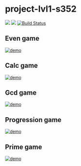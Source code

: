 # project-lvl1-s352
<a href="https://codeclimate.com/github/raylyanway/project-lvl1-s352/maintainability"><img src="https://api.codeclimate.com/v1/badges/7d760bdac1346dc3ca33/maintainability" /></a>
<a href="https://codeclimate.com/github/raylyanway/project-lvl1-s352/test_coverage"><img src="https://api.codeclimate.com/v1/badges/7d760bdac1346dc3ca33/test_coverage" /></a>
[![Build Status](https://travis-ci.org/raylyanway/project-lvl1-s352.svg?branch=master)](https://travis-ci.org/raylyanway/project-lvl1-s352)

## Even game
[![demo](https://asciinema.org/a/113463.png)](https://asciinema.org/a/fM6EfHwlg9phaqzjHORKb5KEn?autoplay=1)

## Calc game
[![demo](https://asciinema.org/a/113463.png)](https://asciinema.org/a/50CEYI7nRAYRVN3C0gxPqaMoO?autoplay=1)

## Gcd game
[![demo](https://asciinema.org/a/113463.png)](https://asciinema.org/a/D9O42PwOqfZnvKLaarN7MzYGl?autoplay=1)

## Progression game
[![demo](https://asciinema.org/a/113463.png)](https://asciinema.org/a/f6H6FfXuzQKvwxGR9nPBV5CKF?autoplay=1)

## Prime game
[![demo](https://asciinema.org/a/113463.png)](https://asciinema.org/a/tcKkarbQLGwao4St2N8Goeu2r?autoplay=1)
